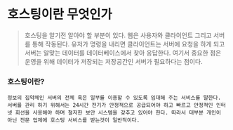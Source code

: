 # 호스팅이란 무엇인가

> 호스팅을 알기전 알아야 할 부분이 있다. 웹은 사용자와 클라이언트 그리고 서버를 통해 작동된다. 유저가 명령을 내리면 클라이언트는 서버에 요청을 하게 되고 서버는 알맞는 데이터를 데이터베이스에서 찾아 응답한다. 여기서 중요한 점은 운영을 위해 데이터가 저장되는 저장공간인 서버가 필요하다는 점이다.

### 호스팅이란?
```
정보의 집약체인 서버의 전체 혹은 일부를 이용할 수 있도록 임대해 주는 서비스를 말한다. 서버를 관리 하기 위해서는 24시간 전기가 안정적으로 공급되어야 하고 빠르고 안정적인 인터넷 회선을 사용해야 하며 철저한 보안 시스템을 갖추고 있어야 한다. 따라서 대부분 개인이 아닌 전문 업체에 호스팅 서비스를 받는것이 일반적이다.
```